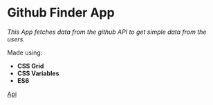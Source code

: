 # Github Finder App

_This App fetches data from the github API to get simple data from the users._

Made using:

* **CSS Grid**
* **CSS Variables**
* **ES6**

[Api](https://developer.github.com/v3/)
